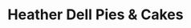---
title: "Heather Dell Pies & Cakes"
url: /yarraville/heather-dell-pies-and-cakes/
shop: bakery
---